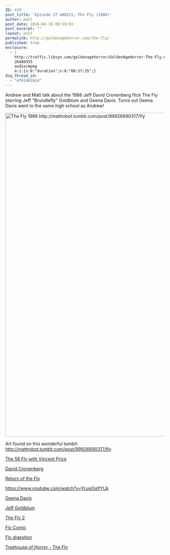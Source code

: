 ```yaml
---
ID: 420
post_title: 'Episode 27 &#8211; The Fly (1986)'
author: matt
post_date: 2016-04-19 09:59:03
post_excerpt: ""
layout: post
permalink: http://goldenagehorror.com/the-fly/
published: true
enclosure:
  - |
    http://traffic.libsyn.com/goldenagehorror/GoldenAgeHorror-The-Fly.mp3
    26480355
    audio/mpeg
    a:1:{s:8:"duration";s:8:"00:27:35";}
dsq_thread_id:
  - "4761461614"
---
```

Andrew and Matt talk about the 1986 Jeff David Cronenberg flick The Fly starring Jeff "Brundlefly" Goldblum and Geena Davis. Turns out Geena Davis went to the same high school as Andrew!

<img class="alignnone size-large wp-image-421" src="http://goldenagehorror.com/wp-content/uploads/2016/04/tumblr_nded7g0NjZ1qdkzi9o1_1280-663x1024.jpg" alt="The Fly 1986 http://mattrobot.tumblr.com/post/99926690317/fly" width="663" height="1024" />

Art found on this wonderful tumblr: <a href="http://mattrobot.tumblr.com/post/99926690317/fly">http://mattrobot.tumblr.com/post/99926690317/fly</a>

<!--more-->

<a href="https://en.wikipedia.org/wiki/The_Fly_(1958_film)">The 58 Fly with Vincent Price</a>

<a href="https://en.wikipedia.org/wiki/David_Cronenberg">David Cronenberg</a>

<a href="https://en.wikipedia.org/wiki/Return_of_the_Fly">Return of the Fly</a>

https://www.youtube.com/watch?v=YcugGxlfYUk

<a href="https://en.wikipedia.org/wiki/Geena_Davis">Geena Davis</a>

<a href="https://en.wikipedia.org/wiki/Jeff_Goldblum">Jeff Goldblum</a>

<a href="https://en.wikipedia.org/wiki/The_Fly_II">The Fly 2</a>

<a href="http://www.idwpublishing.com/product/fly-outbreak-1/">Fly Comic</a>

<a href="https://en.wikipedia.org/wiki/Regurgitation_(digestion)">Fly digestion</a>

<a href="http://www.simpsonsworld.com/video/312271939920/episode/448291907952">Treehouse of Horror - The Fly</a>

&nbsp;